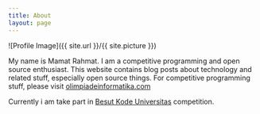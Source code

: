 ```yaml
---
title: About
layout: page
---
```

![Profile Image]({{ site.url }}/{{ site.picture }})

<p>My name is Mamat Rahmat. I am a competitive programming and open source enthusiast. This website contains blog posts about technology and related stuff, especially open source things. For competitive programming stuff, please visit <a href="http://olimpiadeinformatika.com">olimpiadeinformatika.com</a></p>

<p>Currently i am take part in <a href="http://besutkode.github.io">Besut Kode Universitas</a> competition.</p>